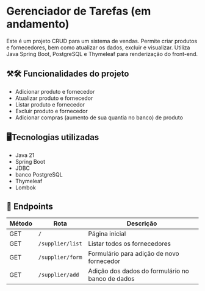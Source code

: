 # Gerenciador de Tarefas (em andamento)
Este é um projeto CRUD para um sistema de vendas. Permite criar produtos e fornecedores, bem como atualizar os dados, excluir e visualizar. Utiliza Java Spring Boot, PostgreSQL e Thymeleaf para renderização do front-end.

##  ⚒️🛠️ Funcionalidades do projeto
- Adicionar produto e fornecedor
- Atualizar produto e fornecedor
- Listar produto e fornecedor
- Excluir produto e fornecedor
- Adicionar compras (aumento de sua quantia no banco) de produto
## 🖥️Tecnologias utilizadas
- Java 21
- Spring Boot
- JDBC
- banco PostgreSQL
- Thymeleaf
- Lombok

## 🔎 Endpoints

| Método | Rota                      | Descrição                           |
| ------ | ------------------------- | ----------------------------------- |
| GET    | `/`                       | Página inicial |
| GET    | `/supplier/list`             | Listar todos os fornecedores   |
| GET    | `/supplier/form`             | Formulário para adição de novo fornecedor   |
| GET |`/supplier/add`| Adição dos dados do formulário no banco de dados
